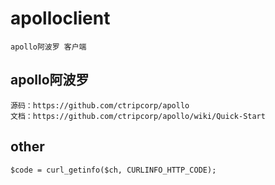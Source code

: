 # apolloclient
```
apollo阿波罗 客户端
```

## apollo阿波罗
```
源码：https://github.com/ctripcorp/apollo
文档：https://github.com/ctripcorp/apollo/wiki/Quick-Start
```

## other
```
$code = curl_getinfo($ch, CURLINFO_HTTP_CODE);
```

